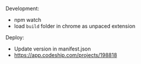 Development:
- npm watch
- load `build` folder in chrome as unpaced extension

Deploy:
 - Update version in manifest.json
 - https://app.codeship.com/projects/198818